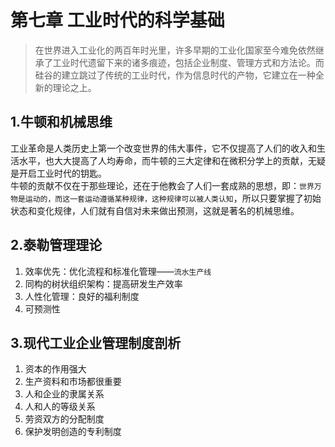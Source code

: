 # 第七章 工业时代的科学基础

> 在世界进入工业化的两百年时光里，许多早期的工业化国家至今难免依然继承了工业时代遗留下来的诸多痕迹，包括企业制度、管理方式和方法论。而硅谷的建立跳过了传统的工业时代，作为信息时代的产物，它建立在一种全新的理论之上。

## 1.牛顿和机械思维
  工业革命是人类历史上第一个改变世界的伟大事件，它不仅提高了人们的收入和生活水平，也大大提高了人均寿命，而牛顿的三大定律和在微积分学上的贡献，无疑是开启工业时代的钥匙。<br>
  牛顿的贡献不仅在于那些理论，还在于他教会了人们一套成熟的思想，即：`世界万物是运动的，而这一套运动遵循某种规律，这种规律可以被人类认知`，所以只要掌握了初始状态和变化规律，人们就有自信对未来做出预测，这就是著名的机械思维。
  
## 2.泰勒管理理论
  1. 效率优先：优化流程和标准化管理——`流水生产线`
  2. 同构的树状组织架构：提高研发生产效率
  3. 人性化管理：良好的福利制度
  4. 可预测性
 
## 3.现代工业企业管理制度剖析
  1. 资本的作用强大
  2. 生产资料和市场都很重要
  3. 人和企业的隶属关系
  4. 人和人的等级关系
  5. 劳资双方的分配制度
  6. 保护发明创造的专利制度 

